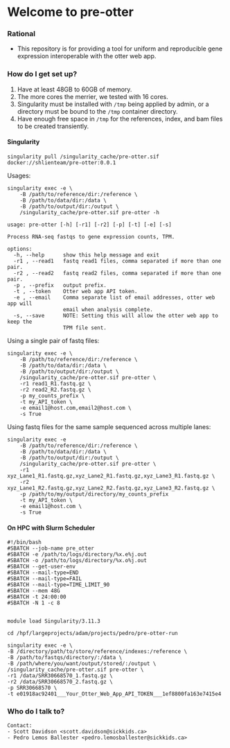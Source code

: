# Welcome to pre-otter #

### Rational ###

* This repository is for providing a tool for uniform and reproducible gene expression interoperable with the otter web app.

### How do I get set up? ###
1. Have at least 48GB to 60GB of memory.
2. The more cores the merrier, we tested with 16 cores.
3. Singularity must be installed with `/tmp` being applied by admin, or a directory must be bound to the `/tmp` container directory.
4. Have enough free space in `/tmp` for the references, index, and bam files to be created transiently.

#### Singularity ####
```
singularity pull /singularity_cache/pre-otter.sif docker://shlienteam/pre-otter:0.0.1
```

Usages:
```
singularity exec -e \
    -B /path/to/reference/dir:/reference \
    -B /path/to/data/dir:/data \
    -B /path/to/output/dir:/output \
    /singularity_cache/pre-otter.sif pre-otter -h
    
usage: pre-otter [-h] [-r1] [-r2] [-p] [-t] [-e] [-s]

Process RNA-seq fastqs to gene expression counts, TPM.

options:
  -h, --help      show this help message and exit
  -r1 , --read1   fastq read1 files, comma separated if more than one pair.
  -r2 , --read2   fastq read2 files, comma separated if more than one pair.
  -p , --prefix   output prefix.
  -t , --token    Otter web app API token.
  -e , --email    Comma separate list of email addresses, otter web app will
                  email when analysis complete.
  -s, --save      NOTE: Setting this will allow the otter web app to keep the
                  TPM file sent.
```
Using a single pair of fastq files:
```
singularity exec -e \
    -B /path/to/reference/dir:/reference \
    -B /path/to/data/dir:/data \
    -B /path/to/output/dir:/output \
    /singularity_cache/pre-otter.sif pre-otter \
    -r1 read1_R1.fastq.gz \
    -r2 read2_R2.fastq.gz \
    -p my_counts_prefix \
    -t my_API_token \
    -e email1@host.com,email2@host.com \
    -s True
```

Using fastq files for the same sample sequenced across multiple lanes:
```
singularity exec -e 
    -B /path/to/reference/dir:/reference \
    -B /path/to/data/dir:/data \
    -B /path/to/output/dir:/output \
    /singularity_cache/pre-otter.sif pre-otter \
    -r1 xyz_Lane1_R1.fastq.gz,xyz_Lane2_R1.fastq.gz,xyz_Lane3_R1.fastq.gz \
    -r2 xyz_Lane1_R2.fastq.gz,xyz_Lane2_R2.fastq.gz,xyz_Lane3_R2.fastq.gz \
    -p /path/to/my/output/directory/my_counts_prefix
    -t my_API_token \
    -e email1@host.com \
    -s True
```
#### On HPC with Slurm Scheduler ####
```
#!/bin/bash
#SBATCH --job-name pre_otter
#SBATCH -e /path/to/logs/directory/%x.e%j.out
#SBATCH -o /path/to/logs/directory/%x.o%j.out
#SBATCH --get-user-env
#SBATCH --mail-type=END
#SBATCH --mail-type=FAIL
#SBATCH --mail-type=TIME_LIMIT_90
#SBATCH --mem 48G
#SBATCH -t 24:00:00
#SBATCH -N 1 -c 8


module load Singularity/3.11.3

cd /hpf/largeprojects/adam/projects/pedro/pre-otter-run

singularity exec -e \
-B /directory/path/to/store/reference/indexes:/reference \
-B /path/to/fastqs/directory/:/data \
-B /path/where/you/want/output/stored/:/output \
/singularity_cache/pre-otter.sif pre-otter \
-r1 /data/SRR30668570_1.fastq.gz \
-r2 /data/SRR30668570_2.fastq.gz \
-p SRR30668570 \
-t e01918ac92401___Your_Otter_Web_App_API_TOKEN___1ef8800fa163e7415e4
```

### Who do I talk to? ###
```
Contact:
- Scott Davidson <scott.davidson@sickkids.ca>
- Pedro Lemos Ballester <pedro.lemosballester@sickkids.ca>
```